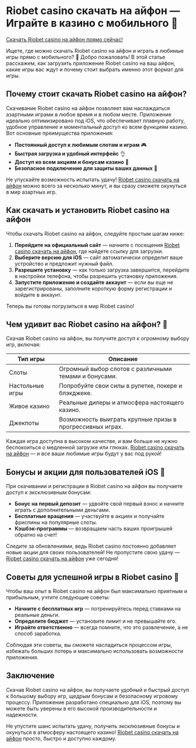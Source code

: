 # Riobet casino скачать на айфон — Играйте в казино с мобильного 📲

[Скачать Riobet casino на айфон прямо сейчас!](https://brandplay.link/dtx89f2L)

Ищете, где можно скачать Riobet casino на айфон и играть в любимые игры прямо с мобильного? 🎰 Добро пожаловать! В этой статье расскажем, как загрузить приложение Riobet casino на ваш айфон, какие игры вас ждут и почему стоит выбрать именно этот формат для игры.

## Почему стоит скачать Riobet casino на айфон?

Скачивание Riobet casino на айфон позволяет вам наслаждаться азартными играми в любое время и в любом месте. Приложение идеально оптимизировано под iOS, что обеспечивает плавную работу, удобное управление и моментальный доступ ко всем функциям казино. Вот основные преимущества приложения:

- **Постоянный доступ к любимым слотам и играм** 🎮
- **Быстрая загрузка и удобный интерфейс** 👌
- **Доступ ко всем акциям и бонусам казино** 🎁
- **Безопасное подключение для защиты ваших данных** 🔐

Не упускайте возможность испытать удачу! [Riobet casino скачать на айфон](https://brandplay.link/dtx89f2L) можно всего за несколько минут, и вы сразу сможете окунуться в мир азартных игр.

## Как скачать и установить Riobet casino на айфон

Чтобы скачать Riobet casino на айфон, следуйте простым шагам ниже:

1. **Перейдите на официальный сайт** — начните с посещения [Riobet casino скачать на айфон](https://brandplay.link/dtx89f2L), где найдете ссылку для загрузки.
2. **Выберите версию для iOS** — сайт автоматически определит ваше устройство и предложит нужный файл.
3. **Разрешите установку** — как только загрузка завершится, перейдите в настройки телефона, чтобы разрешить установку приложения.
4. **Запустите приложение и создайте аккаунт** — если вы еще не зарегистрированы, заполните короткую форму регистрации и войдите в аккаунт.

Теперь вы готовы погрузиться в мир Riobet casino! 

## Чем удивит вас Riobet casino на айфон? 🎉

Скачав Riobet casino на айфон, вы получите доступ к огромному выбору игр, включая:

| Тип игры       | Описание                                           |
| -------------- | -------------------------------------------------- |
| Слоты          | Огромный выбор слотов с различными темами и бонусами.|
| Настольные игры| Попробуйте свои силы в рулетке, покере и блэкджеке.|
| Живое казино   | Реальные дилеры и атмосфера настоящего казино.     |
| Джекпоты       | Возможность выиграть крупные призы в прогрессивных играх.|

Каждая игра доступна в высоком качестве, и вам больше не нужно беспокоиться о медленной загрузке или глюках. [Riobet casino скачать на айфон](https://brandplay.link/dtx89f2L) — и все ваши любимые игры будут у вас под рукой!

## Бонусы и акции для пользователей iOS 🎁

При скачивании и регистрации в Riobet casino на айфон вы получаете доступ к эксклюзивным бонусам:

- **Бонус на первый депозит** — удвойте свой первый взнос и начните играть с дополнительными деньгами.
- **Бесплатные вращения** — участвуйте в акциях и получайте фриспины на популярные слоты.
- **Кэшбэк-программы** — возвращаем часть ваших проигрышей обратно на счет!

Следите за обновлениями, ведь Riobet casino постоянно добавляет новые акции для своих пользователей! Не пропустите свою удачу — [Riobet casino скачать на айфон](https://brandplay.link/dtx89f2L) уже сегодня!

## Советы для успешной игры в Riobet casino 🎯

Чтобы ваш опыт в Riobet casino на айфон был максимально приятным и прибыльным, учтите следующие советы:

- **Начните с бесплатных игр** — потренируйтесь перед ставками на реальные деньги.
- **Определите бюджет** — установите лимит и не превышайте его.
- **Играйте ответственно** — всегда помните, что это развлечение, а не способ заработка.

Соблюдая эти советы, вы сможете насладиться процессом игры, избежать больших потерь и максимально использовать возможности приложения. 

## Заключение

Скачав Riobet casino на айфон, вы получаете удобный и быстрый доступ к большому выбору игр, щедрым бонусам и безопасному игровому процессу. Приложение разработано специально для iOS, поэтому вы можете быть уверены в его высокой производительности и надежности.

Не упустите шанс испытать удачу, получить эксклюзивные бонусы и окунуться в атмосферу настоящего казино! [Riobet casino скачать на айфон](https://brandplay.link/dtx89f2L) просто, быстро и доступно каждому.

